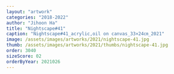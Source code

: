 ```yaml
---
layout: "artwork"
categories: "2018-2022"
author: "Jihoon Ha"
title: "Nightscape#41"
caption: "Nightscape#41_acrylic,oil on canvas_33×24㎝_2021"
image: /assets/images/artworks/2021/nightscape-41.jpg
thumb: /assets/images/artworks/2021/thumbs/nightscape-41.jpg
order: 3040
sizeScore: 02
orderByYear: 2021026
---
```

